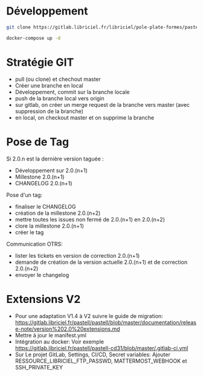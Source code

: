 # Développement

```bash
git clone https://gitlab.libriciel.fr/libriciel/pole-plate-formes/pastell/pastell.git

docker-compose up -d

```


# Stratégie GIT 

- pull (ou clone) et chechout master
- Créer une branche en local 
- Développement, commit sur la branche locale 
- push de la branche local vers origin 
- sur gitlab, on créer un merge request de la branche vers master (avec suppression de la branche)
- en local, on checkout master et on supprime la branche

# Pose de Tag

Si 2.0.n est la dernière version taguée : 

- Développement sur 2.0.(n+1)
- Millestone 2.0.(n+1)
- CHANGELOG 2.0.(n+1)

Pose d'un tag: 

- finaliser le CHANGELOG
- création de la millestone 2.0.(n+2)
- mettre toutes les issues non fermé de 2.0.(n+1) en 2.0.(n+2)
- clore la millestone 2.0.(n+1)
- créer le tag

Communication OTRS:

- lister les tickets en version de correction 2.0.(n+1)
- demande de création de la version actuelle 2.0.(n+1) et de correction 2.0.(n+2)
- envoyer le changelog

# Extensions V2

- Pour une adaptation V1.4 à V2 suivre le guide de migration: https://gitlab.libriciel.fr/pastell/pastell/blob/master/documentation/release-note/version%202.0%20extensions.md
- Mettre à jour le manifest.yml
- Intégration au docker: Voir exemple https://gitlab.libriciel.fr/pastell/pastell-cd31/blob/master/.gitlab-ci.yml
- Sur Le projet GitLab, Settings, CI/CD, Secret variables: Ajouter RESSOURCE_LIBRICIEL_FTP_PASSWD, MATTERMOST_WEBHOOK et SSH_PRIVATE_KEY

